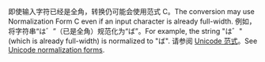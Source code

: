 <span data-ttu-id="49827-101">即使输入字符已经是全角，转换仍可能会使用范式 C。</span><span class="sxs-lookup"><span data-stu-id="49827-101">The conversion may use Normalization Form C even if an input character is already full-width.</span></span> <span data-ttu-id="49827-102">例如，将字符串“は゛”（已是全角）规范化为“ば”。</span><span class="sxs-lookup"><span data-stu-id="49827-102">For example, the string "は゛" (which is already full-width) is normalized to "ば".</span></span> <span data-ttu-id="49827-103">请参阅 [Unicode 范式](https://unicode.org/reports/tr15)。</span><span class="sxs-lookup"><span data-stu-id="49827-103">See [Unicode normalization forms](https://unicode.org/reports/tr15).</span></span>
